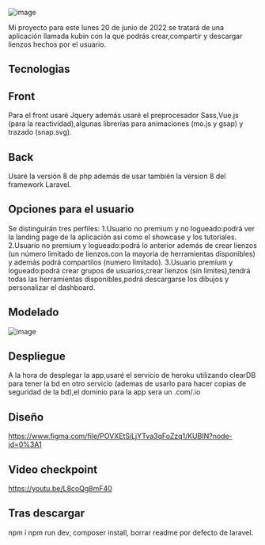 ![image](https://user-images.githubusercontent.com/55782974/163437904-dfe9703e-cf2a-4536-bd85-ddd1de44e3e1.png)

Mi proyecto para este lunes 20 de junio de 2022 se tratará de una aplicación llamada kubin con la que podrás crear,compartir y descargar lienzos hechos por el usuario.

## Tecnologias
## Front
Para el front usaré Jquery además usaré el preprocesador Sass,Vue.js (para la reactividad),algunas librerias para animaciones (mo.js y gsap) y trazado (snap.svg).
## Back
Usaré la versión 8 de php además de usar también la version 8 del framework Laravel.
## Opciones para el usuario
Se distinguirán tres perfiles:
1.Usuario no premium y no logueado:podrá ver la landing page de la aplicación asi como el showcase y los tutoriales.
2.Usuario no premium y logueado:podrá lo anterior además de crear lienzos (un número limitado de lienzos.con la mayoria de herramientas disponibles) y además podrá compartilos (numero limitado).
3.Usuario premium y logueado:podrá crear grupos de usuarios,crear lienzos (sin limites),tendrá todas las herramientas disponibles,podrá descargarse los dibujos y personalizar el dashboard.
## Modelado
![image](https://user-images.githubusercontent.com/55782974/168302667-9d6e1686-bca0-4cb1-8eb8-a59c1af20436.png)

## Despliegue
A la hora de desplegar la app,usaré el servicio de heroku utilizando clearDB para tener la bd en otro servicio (ademas de usarlo para hacer copias de seguridad de la bd),el dominio para la app sera un .com/.io
## Diseño
https://www.figma.com/file/POVXEtSiLjYTva3qFoZzq1/KUBIN?node-id=0%3A1
## Video checkpoint
https://youtu.be/L8coQg8mF40
## Tras descargar
npm i
npm run dev,
composer install,
borrar readme por defecto de laravel.


